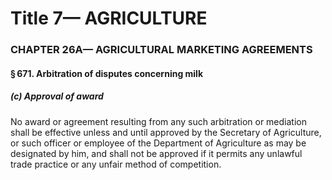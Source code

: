
# Title 7— AGRICULTURE
### CHAPTER 26A— AGRICULTURAL MARKETING AGREEMENTS
#### § 671. Arbitration of disputes concerning milk
##### (c) Approval of award

No award or agreement resulting from any such arbitration or mediation shall be effective unless and until approved by the Secretary of Agriculture, or such officer or employee of the Department of Agriculture as may be designated by him, and shall not be approved if it permits any unlawful trade practice or any unfair method of competition.
